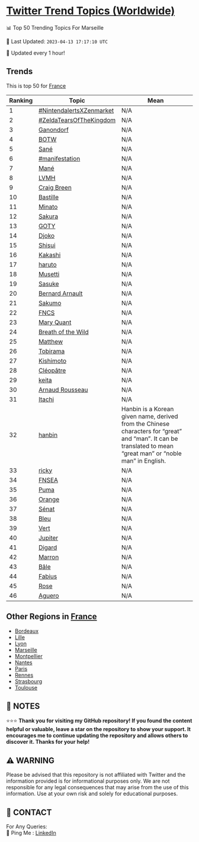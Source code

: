 [Twitter Trend Topics (Worldwide)](https://github.com/ErcinDedeoglu/Twitter-Trend-Topics)
==========


📊 Top 50 Trending Topics For Marseille

📆 Last Updated: `2023-04-13 17:17:10 UTC`

🔧 Updated every 1 hour!


## Trends

This is top 50 for [France](</France>)

| Ranking | Topic | Mean |
| ------- | ------------ | ------------ |
| 1 | [#NintendalertsXZenmarket](http://twitter.com/search?q=%23NintendalertsXZenmarket) | N/A |
| 2 | [#ZeldaTearsOfTheKingdom](http://twitter.com/search?q=%23ZeldaTearsOfTheKingdom) | N/A |
| 3 | [Ganondorf](http://twitter.com/search?q=Ganondorf) | N/A |
| 4 | [BOTW](http://twitter.com/search?q=BOTW) | N/A |
| 5 | [Sané](http://twitter.com/search?q=San%c3%a9) | N/A |
| 6 | [#manifestation](http://twitter.com/search?q=%23manifestation) | N/A |
| 7 | [Mané](http://twitter.com/search?q=Man%c3%a9) | N/A |
| 8 | [LVMH](http://twitter.com/search?q=LVMH) | N/A |
| 9 | [Craig Breen](http://twitter.com/search?q=Craig+Breen) | N/A |
| 10 | [Bastille](http://twitter.com/search?q=Bastille) | N/A |
| 11 | [Minato](http://twitter.com/search?q=Minato) | N/A |
| 12 | [Sakura](http://twitter.com/search?q=Sakura) | N/A |
| 13 | [GOTY](http://twitter.com/search?q=GOTY) | N/A |
| 14 | [Djoko](http://twitter.com/search?q=Djoko) | N/A |
| 15 | [Shisui](http://twitter.com/search?q=Shisui) | N/A |
| 16 | [Kakashi](http://twitter.com/search?q=Kakashi) | N/A |
| 17 | [haruto](http://twitter.com/search?q=haruto) | N/A |
| 18 | [Musetti](http://twitter.com/search?q=Musetti) | N/A |
| 19 | [Sasuke](http://twitter.com/search?q=Sasuke) | N/A |
| 20 | [Bernard Arnault](http://twitter.com/search?q=Bernard+Arnault) | N/A |
| 21 | [Sakumo](http://twitter.com/search?q=Sakumo) | N/A |
| 22 | [FNCS](http://twitter.com/search?q=FNCS) | N/A |
| 23 | [Mary Quant](http://twitter.com/search?q=Mary+Quant) | N/A |
| 24 | [Breath of the Wild](http://twitter.com/search?q=Breath+of+the+Wild) | N/A |
| 25 | [Matthew](http://twitter.com/search?q=Matthew) | N/A |
| 26 | [Tobirama](http://twitter.com/search?q=Tobirama) | N/A |
| 27 | [Kishimoto](http://twitter.com/search?q=Kishimoto) | N/A |
| 28 | [Cléopâtre](http://twitter.com/search?q=Cl%c3%a9op%c3%a2tre) | N/A |
| 29 | [keita](http://twitter.com/search?q=keita) | N/A |
| 30 | [Arnaud Rousseau](http://twitter.com/search?q=Arnaud+Rousseau) | N/A |
| 31 | [Itachi](http://twitter.com/search?q=Itachi) | N/A |
| 32 | [hanbin](http://twitter.com/search?q=hanbin) | Hanbin is a Korean given name, derived from the Chinese characters for “great” and “man”. It can be translated to mean “great man” or “noble man” in English. |
| 33 | [ricky](http://twitter.com/search?q=ricky) | N/A |
| 34 | [FNSEA](http://twitter.com/search?q=FNSEA) | N/A |
| 35 | [Puma](http://twitter.com/search?q=Puma) | N/A |
| 36 | [Orange](http://twitter.com/search?q=Orange) | N/A |
| 37 | [Sénat](http://twitter.com/search?q=S%c3%a9nat) | N/A |
| 38 | [Bleu](http://twitter.com/search?q=Bleu) | N/A |
| 39 | [Vert](http://twitter.com/search?q=Vert) | N/A |
| 40 | [Jupiter](http://twitter.com/search?q=Jupiter) | N/A |
| 41 | [Digard](http://twitter.com/search?q=Digard) | N/A |
| 42 | [Marron](http://twitter.com/search?q=Marron) | N/A |
| 43 | [Bâle](http://twitter.com/search?q=B%c3%a2le) | N/A |
| 44 | [Fabius](http://twitter.com/search?q=Fabius) | N/A |
| 45 | [Rose](http://twitter.com/search?q=Rose) | N/A |
| 46 | [Aguero](http://twitter.com/search?q=Aguero) | N/A |



## Other Regions in [France](</France>)

* [Bordeaux](</France/Bordeaux.md>)
* [Lille](</France/Lille.md>)
* [Lyon](</France/Lyon.md>)
* [Marseille](</France/Marseille.md>)
* [Montpellier](</France/Montpellier.md>)
* [Nantes](</France/Nantes.md>)
* [Paris](</France/Paris.md>)
* [Rennes](</France/Rennes.md>)
* [Strasbourg](</France/Strasbourg.md>)
* [Toulouse](</France/Toulouse.md>)



## 📝 NOTES

⭐⭐⭐ **Thank you for visiting my GitHub repository! If you found the content helpful or valuable, leave a star on the repository to show your support. It encourages me to continue updating the repository and allows others to discover it. Thanks for your help!**


## ⚠️ WARNING

Please be advised that this repository is not affiliated with Twitter and the information provided is for informational purposes only. We are not responsible for any legal consequences that may arise from the use of this information. Use at your own risk and solely for educational purposes.


## 📨 CONTACT

 For Any Queries:  
            🏓 Ping Me : [LinkedIn](https://www.linkedin.com/in/ercindedeoglu/)

